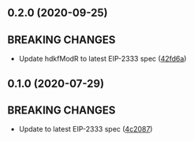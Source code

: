 ## 0.2.0 (2020-09-25)

## BREAKING CHANGES

- Update hdkfModR to latest EIP-2333 spec ([42fd6a](https://github.com/chainsafe/ssz/commit/42fd6a))

## 0.1.0 (2020-07-29)

## BREAKING CHANGES

- Update to latest EIP-2333 spec ([4c2087](https://github.com/chainsafe/ssz/commit/4c2087))
